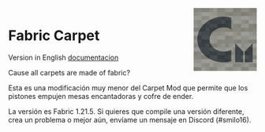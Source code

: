 <img src="./src/main/resources/assets/carpet/icon.png" align="right" width="128px"/>

# Fabric Carpet

Version in English [documentacion](https://github.com/gnembon/fabric-carpet/blob/master/README.md)  

Cause all carpets are made of fabric?

Esta es una modificación muy menor del Carpet Mod que permite que los pistones empujen mesas encantadoras y cofre de ender.

La versión es Fabric 1.21.5. Si quieres que compile una versión diferente, crea un problema o mejor aún, envíame un mensaje en Discord (#smilo16).

[settings]: https://github.com/gnembon/fabric-carpet/wiki/Current-Available-Settings

